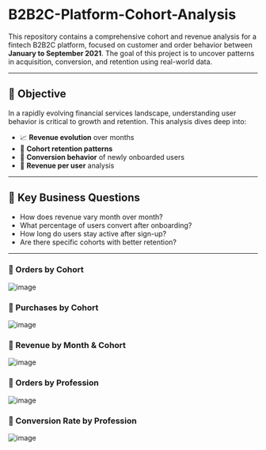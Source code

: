 # B2B2C-Platform-Cohort-Analysis

This repository contains a comprehensive cohort and revenue analysis for a fintech B2B2C platform, focused on customer and order behavior between **January to September 2021**. The goal of this project is to uncover patterns in acquisition, conversion, and retention using real-world data.

---

## 🚀 Objective

In a rapidly evolving financial services landscape, understanding user behavior is critical to growth and retention. This analysis dives deep into:

- 📈 **Revenue evolution** over months  
- 🔄 **Cohort retention patterns**  
- 👥 **Conversion behavior** of newly onboarded users  
- 💸 **Revenue per user** analysis  

---

## 🧠 Key Business Questions

- How does revenue vary month over month?
- What percentage of users convert after onboarding?
- How long do users stay active after sign-up?
- Are there specific cohorts with better retention?

---
### 🔹 Orders by Cohort
![image](https://github.com/user-attachments/assets/05afd876-a83b-46f0-a3e0-6e4cc0805d2b)


### 🔹 Purchases by Cohort
![image](https://github.com/user-attachments/assets/4ec2dfb8-44bc-49fb-bb9a-ef2ad5f263ff)


### 🔹 Revenue by Month & Cohort
![image](https://github.com/user-attachments/assets/24c55ac2-151f-4444-af09-e6a0cb711590)


### 🔸 Orders by Profession
![image](https://github.com/user-attachments/assets/cce79ff3-ed68-4261-91d9-5423fbb69f5a)

### 🔸 Conversion Rate by Profession
![image](https://github.com/user-attachments/assets/bc0bd7aa-a81e-4639-ad9c-f8e0a9eac9a2)


